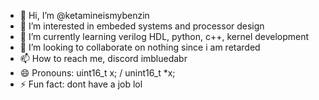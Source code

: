 - 👋 Hi, I’m @ketamineismybenzin
- 👀 I’m interested in embeded systems and processor design
- 🌱 I’m currently learning verilog HDL, python, c++, kernel development
- 💞️ I’m looking to collaborate on nothing since i am retarded
- 📫 How to reach me, discord imbluedabr
- 😄 Pronouns: uint16_t x; / unint16_t *x;
- ⚡ Fun fact: dont have a job lol

<!---
ketamineismybenzin/ketamineismybenzin is a ✨ special ✨ repository because its `README.md` (this file) appears on your GitHub profile.
You can click the Preview link to take a look at your changes.
--->
